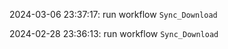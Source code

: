 2024-03-06 23:37:17: run workflow `Sync_Download` 

2024-02-28 23:36:13: run workflow `Sync_Download` 



